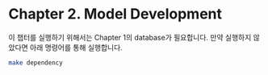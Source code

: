 # Chapter 2. Model Development

이 챕터를 실행하기 위해서는 Chapter 1의 database가 필요합니다.
만약 실행하지 않았다면 아래 명령어를 통해 실행합니다.

```bash
make dependency
```
